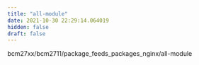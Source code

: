 ```yaml
---
title: "all-module"
date: 2021-10-30 22:29:14.064019
hidden: false
draft: false
---
```


bcm27xx/bcm2711/package_feeds_packages_nginx/all-module


